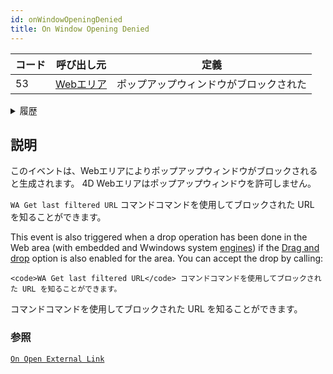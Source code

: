 ```yaml
---
id: onWindowOpeningDenied
title: On Window Opening Denied
---
```


| コード | 呼び出し元                                     | 定義                  |
| --- | ----------------------------------------- | ------------------- |
| 53  | [Webエリア](FormObjects/webArea_overview.md) | ポップアップウィンドウがブロックされた |

<details><summary>履歴</summary>
| バージョン  | 内容                |
| ------ | ----------------- |
| v19 R5 | Triggered on drop |
</details>

## 説明

このイベントは、Webエリアによりポップアップウィンドウがブロックされると生成されます。 4D Webエリアはポップアップウィンドウを許可しません。

`WA Get last filtered URL` コマンドコマンドを使用してブロックされた URL を知ることができます。

This event is also triggered when a drop operation has been done in the Web area (with embedded and Wwindows system [engines](properties_WebArea.md#use-embedded-web-rendering-engine)) if the [Drag and drop](FormObjects/webArea_Overview.md#user-interface) option is also enabled for the area. You can accept the drop by calling:

```4d
<code>WA Get last filtered URL</code> コマンドコマンドを使用してブロックされた URL を知ることができます。 

```
 コマンドコマンドを使用してブロックされた URL を知ることができます。 

</code>


### 参照
[`On Open External Link`](onOpenExternalLink.md)